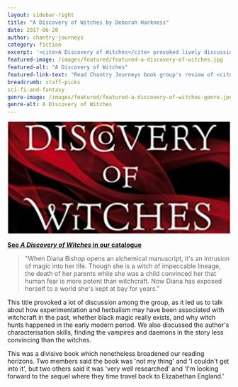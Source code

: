 ```yaml
---
layout: sidebar-right
title: "A Discovery of Witches by Deborah Harkness"
date: 2017-06-20
author: chantry-journeys
category: fiction
excerpt: '<cite>A Discovery of Witches</cite> provoked lively discussion among members of the Chantry Journeys reading group'
featured-image: /images/featured/featured-a-discovery-of-witches.jpg
featured-alt: "A Discovery of Witches"
featured-link-text: "Read Chantry Journeys book group's review of <cite>A Discovery of Witches</cite>"
breadcrumb: staff-picks
sci-fi-and-fantasy
genre-image: /images/featured/featured-a-discovery-of-witches-genre.jpg
genre-alt: A Discovery of Witches
---
```


![A Discovery of Witches](/images/featured/featured-a-discovery-of-witches.jpg)

**[See <cite>A Discovery of Witches</cite> in our catalogue](https://suffolk.spydus.co.uk/cgi-bin/spydus.exe/ENQ/OPAC/BIBENQ?BRN=425041)**

> "When Diana Bishop opens an alchemical manuscript, it's an intrusion of magic into her life. Though she is a witch of impeccable lineage, the death of her parents while she was a child convinced her that human fear is more potent than witchcraft. Now Diana has exposed herself to a world she's kept at bay for years."

This title provoked a lot of discussion among the group, as it led us to talk about how experimentation and herbalism may have been associated with witchcraft in the past, whether black magic really exists, and why witch hunts happened in the early modern period. We also discussed the author's characterisation skills, finding the vampires and daemons in the story less convincing than the witches.

This was a divisive book which nonetheless broadened our reading horizons. Two members said the book was 'not my thing' and 'I couldn't get into it', but two others said it was 'very well researched' and 'I'm looking forward to the sequel where they time travel back to Elizabethan England.'
